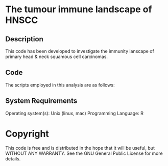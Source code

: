 # The tumour immune landscape of HNSCC

## Description

This code has been developed to investigate the immunity lanscape of primary head & neck squamous cell carcinomas. 

## Code
The scripts employed in this analysis are as follows:




## System Requirements
Operating system(s): Unix (linux, mac)
Programming Language: R

# Copyright
This code is free and is distributed in the hope that it will be useful, but WITHOUT ANY WARRANTY. See the GNU General Public License for more details.
